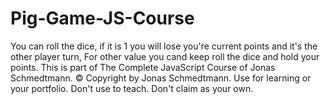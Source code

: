 # Pig-Game-JS-Course
You can roll the dice, if it is 1 you will lose you're current points and it's the other player turn, For other value you cand keep roll the dice and hold your points.
This is part of The Complete JavaScript Course of Jonas Schmedtmann. 
© Copyright by Jonas Schmedtmann. Use for learning or your portfolio. Don't use to teach. Don't claim as your own.
